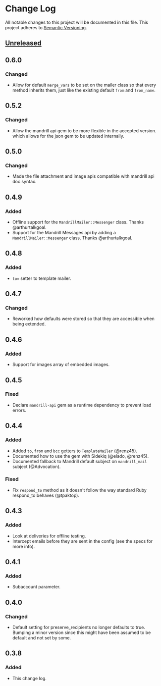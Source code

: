 # Change Log
All notable changes to this project will be documented in this file.
This project adheres to [Semantic Versioning](http://semver.org/).

## [Unreleased][unreleased]

## 0.6.0
### Changed
- Allow for default `merge_vars` to be set on the mailer class so that every method inherits them, just like the existing default `from` and `from_name`.

## 0.5.2
### Changed
- Allow the mandrill api gem to be more flexible in the accepted version.
  which allows for the json gem to be updated internally.

## 0.5.0
### Changed
- Made the file attachment and image apis compatible with mandrill api doc syntax.

## 0.4.9
### Added
- Offline support for the `MandrillMailer::Messenger` class. Thanks @arthurtalkgoal.
- Support for the Mandrill Messages api by adding a `MandrillMailer::Messenger` class. Thanks @arthurtalkgoal.

## 0.4.8
### Added
- `to=` setter to template mailer.

## 0.4.7
### Changed
- Reworked how defaults were stored so that they are accessible when being extended.

## 0.4.6
### Added
- Support for images array of embedded images.

## 0.4.5
### Fixed
- Declare `mandrill-api` gem as a runtime dependency to prevent load errors.

## 0.4.4
### Added
- Added `to`, `from` and `bcc` getters to `TemplateMailer` (@renz45).
- Documented how to use the gem with Sidekiq (@elado, @renz45).
- Documented fallback to Mandrill default subject on `mandrill_mail` subject (@Advocation).

### Fixed
- Fix `respond_to` method as it doesn't follow the way standard Ruby respond_to behaves (@tpaktop).

## 0.4.3
### Added
- Look at deliveries for offline testing.
- Intercept emails before they are sent in the config (see the specs for more info).

## 0.4.1
### Added
- Subaccount parameter.

## 0.4.0
### Changed
- Default setting for preserve_recipients no longer defaults to true. Bumping a minor version since this might have been assumed to be default and not set by some.

## 0.3.8
### Added
- This change log.


[unreleased]: https://github.com/olivierlacan/keep-a-changelog/compare/v0.6.0...HEAD
